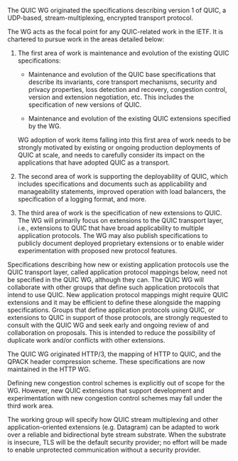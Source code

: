The QUIC WG originated the specifications describing version 1 of
QUIC, a UDP-based, stream-multiplexing, encrypted transport protocol.

The WG acts as the focal point for any QUIC-related work in the IETF.
It is chartered to pursue work in the areas detailed below:

1. The first area of work is maintenance and evolution of the existing
   QUIC specifications:

   * Maintenance and evolution of the QUIC base specifications that
     describe its invariants, core transport mechanisms, security and
     privacy properties, loss detection and recovery, congestion control,
     version and extension negotiation, etc. This includes the
     specification of new versions of QUIC.

   * Maintenance and evolution of the existing QUIC extensions
     specified by the WG.

   WG adoption of work items falling into this first area of work
   needs to be strongly motivated by existing or ongoing production
   deployments of QUIC at scale, and needs to carefully consider its
   impact on the applications that have adopted QUIC as a transport.

2. The second area of work is supporting the deployability of QUIC,
   which includes specifications and documents such as applicability and
   manageability statements, improved operation with load balancers, the
   specification of a logging format, and more.

3. The third area of work is the specification of new extensions to
   QUIC. The WG will primarily focus on extensions to the QUIC transport
   layer, i.e., extensions to QUIC that have broad applicability to
   multiple application protocols. The WG may also publish specifications
   to publicly document deployed proprietary extensions or to enable
   wider experimentation with proposed new protocol features.

Specifications describing how new or existing application protocols
use the QUIC transport layer, called application protocol mappings
below, need not be specified in the QUIC WG, although they can. The
QUIC WG will collaborate with other groups that define such
application protocols that intend to use QUIC. New application
protocol mappings might require QUIC extensions and it may be
efficient to define these alongside the mapping specifications. Groups
that define application protocols using QUIC, or extensions to QUIC in
support of those protocols, are strongly requested to consult with the
QUIC WG and seek early and ongoing review of and collaboration on
proposals. This is intended to reduce the possibility of duplicate
work and/or conflicts with other extensions.

The QUIC WG originated HTTP/3, the mapping of HTTP to QUIC, and the
QPACK header compression scheme. These specifications are now
maintained in the HTTP WG.

Defining new congestion control schemes is explicitly out of scope for
the WG. However, new QUIC extensions that support development and
experimentation with new congestion control schemes may fall under the
third work area.

The working group will specify how QUIC stream multiplexing and other
application-oriented extensions (e.g. Datagram) can be adapted to work
over a reliable and bidirectional byte stream substrate. When the
substrate is insecure, TLS will be the default security provider; no
effort will be made to enable unprotected communication without a
security provider.